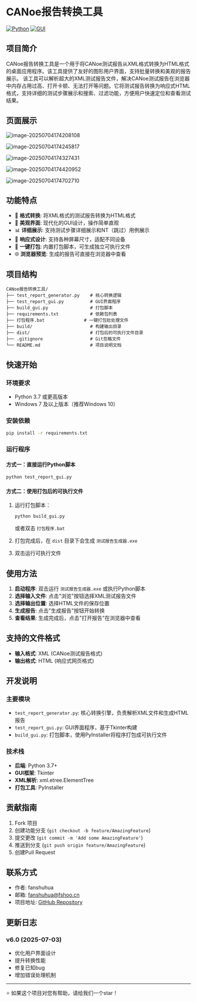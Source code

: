 # CANoe报告转换工具

[![Python](https://img.shields.io/badge/Python-3.7%2B-blue.svg)](https://python.org)
[![GUI](https://img.shields.io/badge/GUI-Tkinter-green.svg)](https://docs.python.org/3/library/tkinter.html)

## 项目简介

CANoe报告转换工具是一个用于将CANoe测试报告从XML格式转换为HTML格式的桌面应用程序。该工具提供了友好的图形用户界面，支持批量转换和美观的报告展示。
该工具可以解析超大的XML测试报告文件，解决CANoe测试报告在浏览器中内存占用过高、打开卡顿、无法打开等问题。它将测试报告转换为响应式HTML格式，支持详细的测试步骤展示和搜索、过滤功能，方便用户快速定位和查看测试结果。

## 页面展示

![image-20250704174208108](./assets/image-20250704174208108.png)

![image-20250704174245817](./assets/image-20250704174245817.png)

![image-20250704174327431](./assets/image-20250704174327431.png)

![image-20250704174420952](./assets/image-20250704174420952.png)

![image-20250704174702710](./assets/image-20250704174702710.png)

## 功能特点

- 🔄 **格式转换**: 将XML格式的测试报告转换为HTML格式
- 🎨 **美观界面**: 现代化的GUI设计，操作简单直观
- 📊 **详细展示**: 支持测试步骤详细展示和NT（跳过）用例展示
- 📱 **响应式设计**: 支持各种屏幕尺寸，适配不同设备
- 🚀 **一键打包**: 内置打包脚本，可生成独立可执行文件
- 🌐 **浏览器预览**: 生成的报告可直接在浏览器中查看

## 项目结构

```
CANoe报告转换工具/
├── test_report_generator.py    # 核心转换逻辑
├── test_report_gui.py          # GUI界面程序
├── build_gui.py                # 打包脚本
├── requirements.txt            # 依赖包列表
├── 打包程序.bat               # 一键打包批处理文件
├── build/                      # 构建输出目录
├── dist/                       # 打包后的可执行文件目录
├── .gitignore                  # Git忽略文件
└── README.md                   # 项目说明文档
```

## 快速开始

### 环境要求

- Python 3.7 或更高版本
- Windows 7 及以上版本（推荐Windows 10）

### 安装依赖

```bash
pip install -r requirements.txt
```

### 运行程序

#### 方式一：直接运行Python脚本

```bash
python test_report_gui.py
```

#### 方式二：使用打包后的可执行文件

1. 运行打包脚本：
   ```bash
   python build_gui.py
   ```
   或者双击 `打包程序.bat`

2. 打包完成后，在 `dist` 目录下会生成 `测试报告生成器.exe`

3. 双击运行可执行文件

## 使用方法

1. **启动程序**: 双击运行 `测试报告生成器.exe` 或执行Python脚本
2. **选择输入文件**: 点击"浏览"按钮选择XML测试报告文件
3. **选择输出位置**: 选择HTML文件的保存位置
4. **生成报告**: 点击"生成报告"按钮开始转换
5. **查看结果**: 生成完成后，点击"打开报告"在浏览器中查看

## 支持的文件格式

- **输入格式**: XML (CANoe测试报告格式)
- **输出格式**: HTML (响应式网页格式)

## 开发说明

### 主要模块

- `test_report_generator.py`: 核心转换引擎，负责解析XML文件和生成HTML报告
- `test_report_gui.py`: GUI界面程序，基于Tkinter构建
- `build_gui.py`: 打包脚本，使用PyInstaller将程序打包成可执行文件

### 技术栈

- **后端**: Python 3.7+
- **GUI框架**: Tkinter
- **XML解析**: xml.etree.ElementTree
- **打包工具**: PyInstaller


## 贡献指南

1. Fork 项目
2. 创建功能分支 (`git checkout -b feature/AmazingFeature`)
3. 提交更改 (`git commit -m 'Add some AmazingFeature'`)
4. 推送到分支 (`git push origin feature/AmazingFeature`)
5. 创建Pull Request

## 联系方式

- 作者: fanshuhua
- 邮箱: fanshuhua@fshoo.cn
- 项目地址: [GitHub Repository](https://github.com/fshoocn/CANoeTestReportGenerator)


## 更新日志

### v6.0 (2025-07-03)
- 优化用户界面设计
- 提升转换性能
- 修复已知bug
- 增加错误处理机制

---

⭐ 如果这个项目对您有帮助，请给我们一个star！
